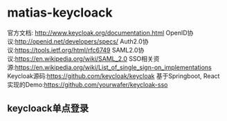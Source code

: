 # matias-keycloack

官方文档: http://www.keycloak.org/documentation.html
OpenID协议:http://openid.net/developers/specs/
Auth2.0协议:https://tools.ietf.org/html/rfc6749
SAML2.0协议:https://en.wikipedia.org/wiki/SAML_2.0
SSO相关资源:https://en.wikipedia.org/wiki/List_of_single_sign-on_implementations
Keycloak源码:https://github.com/keycloak/keycloak
基于Springboot, React实现的Demo:https://github.com/yourwafer/keycloak-sso

## keycloack单点登录
